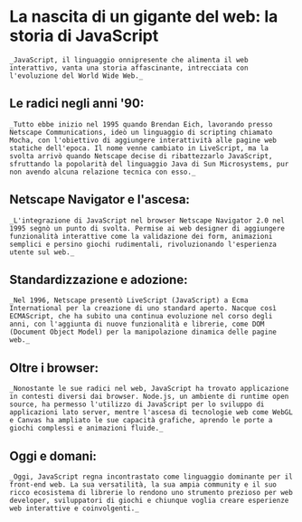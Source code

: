 # La nascita di un gigante del web: la storia di JavaScript

    _JavaScript, il linguaggio onnipresente che alimenta il web interattivo, vanta una storia affascinante, intrecciata con l'evoluzione del World Wide Web._

## Le radici negli anni '90:

    _Tutto ebbe inizio nel 1995 quando Brendan Eich, lavorando presso Netscape Communications, ideò un linguaggio di scripting chiamato Mocha, con l'obiettivo di aggiungere interattività alle pagine web statiche dell'epoca. Il nome venne cambiato in LiveScript, ma la svolta arrivò quando Netscape decise di ribattezzarlo JavaScript, sfruttando la popolarità del linguaggio Java di Sun Microsystems, pur non avendo alcuna relazione tecnica con esso._

## Netscape Navigator e l'ascesa:

    _L'integrazione di JavaScript nel browser Netscape Navigator 2.0 nel 1995 segnò un punto di svolta. Permise ai web designer di aggiungere funzionalità interattive come la validazione dei form, animazioni semplici e persino giochi rudimentali, rivoluzionando l'esperienza utente sul web._

## Standardizzazione e adozione:

    _Nel 1996, Netscape presentò LiveScript (JavaScript) a Ecma International per la creazione di uno standard aperto. Nacque così ECMAScript, che ha subito una continua evoluzione nel corso degli anni, con l'aggiunta di nuove funzionalità e librerie, come DOM (Document Object Model) per la manipolazione dinamica delle pagine web._

## Oltre i browser:

    _Nonostante le sue radici nel web, JavaScript ha trovato applicazione in contesti diversi dai browser. Node.js, un ambiente di runtime open source, ha permesso l'utilizzo di JavaScript per lo sviluppo di applicazioni lato server, mentre l'ascesa di tecnologie web come WebGL e Canvas ha ampliato le sue capacità grafiche, aprendo le porte a giochi complessi e animazioni fluide._

## Oggi e domani:

    _Oggi, JavaScript regna incontrastato come linguaggio dominante per il front-end web. La sua versatilità, la sua ampia community e il suo ricco ecosistema di librerie lo rendono uno strumento prezioso per web developer, sviluppatori di giochi e chiunque voglia creare esperienze web interattive e coinvolgenti._
